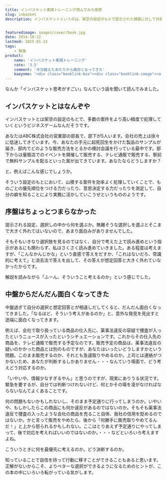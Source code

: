 ```yaml
---
title: インバスケット実践トレーニング読んでみた感想
slug: inbasket
description: インバスケットというのは、架空の設定のもとで提示された課題に対して対処していくビジネスゲームなんだそうです。「机上の空論だろ？」と思いながら最初は読んでいましたが、半分過ぎたあたりから徐々に面白くなってきました。


featuredimage: images/cover/book.jpg
date: 2014-10-22
lastmod: 2015-01-22
tags: 
    - 勉強
product:
    name: 'インバスケット実践トレーニング'
    rate: '3.5'
    comment: '半分越えたあたりから面白くなってきた'
    kaeyome: '<div class="booklink-box"><div class="booklink-image"><a href="https://www.amazon.co.jp/exec/obidos/asin/4022734957/illusionspace-22/" rel="nofollow" target="_blank"><img src="https://ecx.images-amazon.com/images/I/4109Kcu%2BmFL._SL160_.jpg" style="border: none;" /></a></div><div class="booklink-info"><div class="booklink-name"><a href="https://www.amazon.co.jp/exec/obidos/asin/4022734957/illusionspace-22/" rel="nofollow" target="_blank">一瞬で正しい判断ができる インバスケット実践トレーニング (朝日新書)</a><div class="booklink-powered-date">posted with <a href="https://yomereba.com" rel="nofollow" target="_blank">ヨメレバ</a></div></div><div class="booklink-detail">鳥原隆志 朝日新聞出版 2013-03-13    </div><div class="booklink-link2"><div class="shoplinkamazon"><a href="https://www.amazon.co.jp/exec/obidos/asin/4022734957/illusionspace-22/" rel="nofollow" target="_blank" title="アマゾン" >Amazon</a></div><div class="shoplinkkindle"><a href="https://www.amazon.co.jp/exec/obidos/ASIN/B00CJ943KI/illusionspace-22/" rel="nofollow" target="_blank" >Kindle</a></div><div class="shoplinkrakuten"><a href="https://hb.afl.rakuten.co.jp/hgc/11acbc01.369b1bf6.11acbc02.cabf9fe9/?pc=http%3A%2F%2Fbooks.rakuten.co.jp%2Frb%2F12227760%2F%3Fscid%3Daf_ich_link_urltxt%26m%3Dhttp%3A%2F%2Fm.rakuten.co.jp%2Fev%2Fbook%2F" rel="nofollow" target="_blank" title="楽天ブックス" >楽天ブックス</a></div>                  	  	  	  	</div></div><div class="booklink-footer"></div></div>'
---
```


なんか「インバスケット思考がすごい」なんていう話を聞いて読んでみました。


## インバスケットとはなんぞや


インバスケットとは架空の設定のもとで、多数の案件をより高い精度で処理していくというビジネスゲームなんだそうです。

あなたはABC株式会社の営業部の部長で、部下が5人います。会社の売上は徐々に低迷してきています。今、あなたの手元に起死回生をかけた製品のサンプルが届き、部内でどのような販売方法をとるかの検討会議を行っている最中です。部下からは量販店でのイベントを開催して販売する、テレビ通販で販売する、駅前で無料サンプルを配るといった案が出てきています。あなたならどうしますか？

と、例えばこんな感じでしょうか。

そういう設定のもとにおいて、山積する案件を効率よく処理していくことで、ものごとの優先順位をつける力だったり、意思決定する力だったりを測定して、自分の癖を知ることにより実務に活かしていこうぜというもののようです。


## 序盤はちょっとつまらなかった


提示される設定、選択しの中から何を選ぶか。無難そうな選択しを選ぶとそこまで大きく外れてはいないので、あまり面白みがありませんでした。

そもそもいきなり選択肢を見るのではなく、自分で考えた上で読み進めという指示があるにも関わらず、私はさくさく読み進めていきました。ある程度は考えますが、「こんなかんじかな」という直感で答えをだすか、「これはないだろ、常識的に考えて」と消去法で答えを出して、その答えが想定回答と大きく外れていなかったからです。

解説を読みながら「ふーん、そういうこと考えるのか」という感じでした。


## 中盤からだんだん面白くなってきた


中盤過ぎて自分の選択と想定回答とが相違しだしてくると、だんだん面白くなってきました。「なるほど、そういう考えがあるのか」と、意外な発見を見出すと途端に面白くなってきます。

例えば、会社で取り扱っている商品の仕入先に、薬事法違反の容疑で捜査が入ったというニュースが入ったというシチュエーションです。これからその仕入先の商品を、テレビ通販で販売する予定なのです。販売予定の商品は、薬事法違反の疑いのかかった商品とは別のものですが、あなたはいったいどうしますかという問題。このまま販売するのか、それとも急遽取りやめるのか。上司とは連絡がつかないため、あなたが判断するしかありません・・・なんていう場面で、どう考えどう対応するのか。

「いやいや、情報少なすぎるやん」と思うのですが、現実にありうる状況です。緊急を要するが、自分では判断つけれないけど、何とかその場を凌がなければならないなんてよくあることです。

何の問題もないかもしれないし、そのまま予定通りに行ってしまうのか。いやいや、もしかしたらこの商品にも何か違反があるのではないのか。そもそも薬事法違反で捜査の入ったような会社の商品を売ること自体、我社の信用を貶めるのではないか。かと言って販売をやめたら、後から「何勝手に販売取りやめてるんだ！」と上から怒られるかもしれない。ここはとりあえず予定通りにやってしまって、後で対応を考えればいいのではないのか。・・・などといろいろ考えますよね。

こういうときに何を最優先に考えるのか。どう決断するのか。

知っていることで自信を持って行動に移すことができることもあると思います。正解がないからこそ、よりベターな選択ができるようになるためのヒントが、この本の中にいろいろ転がっている気がします。


  